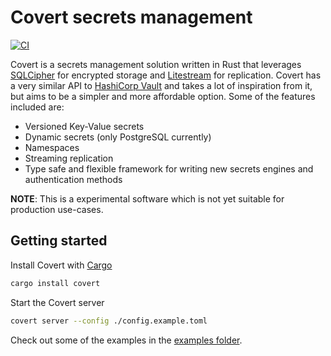 # Covert secrets management

[![CI](https://github.com/fmeringdal/covert/actions/workflows/ci.yml/badge.svg)](https://github.com/fmeringdal/covert/actions/workflows/ci.yml)

Covert is a secrets management solution written in Rust that leverages [SQLCipher](https://github.com/sqlcipher/sqlcipher) for encrypted storage and [Litestream](https://github.com/benbjohnson/litestream) for replication. Covert has a very similar API to [HashiCorp Vault](https://github.com/hashicorp/vault) and takes a lot of inspiration from it, but aims to be a simpler and more affordable option. Some of the features included are:

- Versioned Key-Value secrets
- Dynamic secrets (only PostgreSQL currently)
- Namespaces
- Streaming replication
- Type safe and flexible framework for writing new secrets engines and authentication methods

**NOTE**: This is a experimental software which is not yet suitable for production use-cases.

## Getting started

Install Covert with [Cargo](https://doc.rust-lang.org/cargo/getting-started/index.html)
```sh
cargo install covert
```

Start the Covert server
```sh
covert server --config ./config.example.toml
```

Check out some of the examples in the [examples folder](./examples/).
